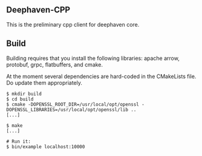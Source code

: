 Deephaven-CPP
-------------

This is the preliminary cpp client for deephaven core.

Build
-----

Building requires that you install the following libraries: apache arrow, protobuf, grpc, flatbuffers, and cmake.

At the moment several dependencies are hard-coded in the CMakeLists file. Do update them appropriately.

```
$ mkdir build
$ cd build
$ cmake -DOPENSSL_ROOT_DIR=/usr/local/opt/openssl -DOPENSSL_LIBRARIES=/usr/local/opt/openssl/lib ..
[...]

$ make
[...]

# Run it:
$ bin/example localhost:10000
```
